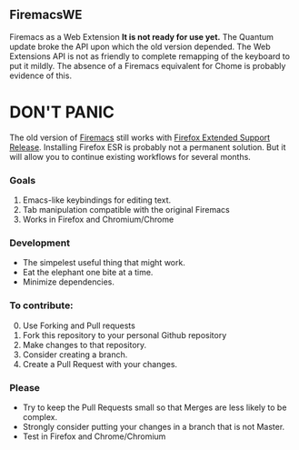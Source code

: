 ## FiremacsWE
Firemacs as a Web Extension **It is not ready for use yet.** The Quantum update broke the API upon which the old version depended. The Web Extensions API is not as friendly to complete remapping of the keyboard to put it mildly. The absence of a Firemacs equivalent for Chome is probably evidence of this.

# DON'T PANIC
The old version of [Firemacs](https://addons.mozilla.org/en-US/firefox/addon/firemacs/) still works with [Firefox Extended Support Release](https://www.mozilla.org/en-US/firefox/organizations/). Installing Firefox ESR is probably not a permanent solution. But it will allow you to continue existing workflows for several months.

### Goals
1. Emacs-like keybindings for editing text.
2. Tab manipulation compatible with the original Firemacs
3. Works in Firefox and Chromium/Chrome

### Development
+ The simpelest useful thing that might work.
+ Eat the elephant one bite at a time.
+ Minimize dependencies.

### To contribute:
0. Use Forking and Pull requests
1. Fork this repository to your personal Github repository
2. Make changes to that repository. 
4. Consider creating a branch.
3. Create a Pull Request with your changes.

### Please
+ Try to keep the Pull Requests small so that Merges are less likely to be complex.
+ Strongly consider putting your changes in a branch that is not Master.
+ Test in Firefox and Chrome/Chromium


